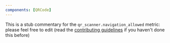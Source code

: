 ```yaml
---
components: [QRCode]
---
```


This is a stub commentary for the `qr_scanner.navigation_allowed` metric: please feel free to edit (read the
[contributing guidelines](https://github.com/mozilla/glean-annotations/blob/main/CONTRIBUTING.md)
if you haven't done this before)
